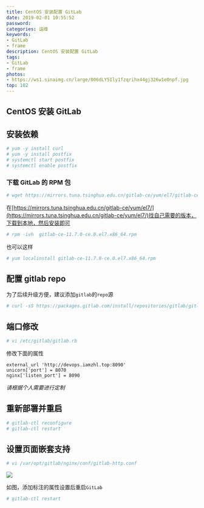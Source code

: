 ```yaml
---
title: CentOS 安装配置 GitLab
date: 2019-02-01 10:55:52
password:
categories: 运维
keywords: 
- GitLab
- frame
description: CentOS 安装配置 GitLab
tags: 
- GitLab
- frame
photos:
- https://ws1.sinaimg.cn/large/006dLY5Ily1fzqrihx44gj326w1e0npf.jpg
top: 102
---
```


## CentOS 安装 GitLab

## 安装依赖

```bash
# yum -y install curl
# yum -y install postfix
# systemctl start postfix
# systemctl enable postfix
```

### 下载 GitLab 的 RPM 包

```bash
# wget https://mirrors.tuna.tsinghua.edu.cn/gitlab-ce/yum/el7/gitlab-ce-11.7.0-ce.0.el7.x86_64.rpm
```

在[https://mirrors.tuna.tsinghua.edu.cn/gitlab-ce/yum/el7/](https://mirrors.tuna.tsinghua.edu.cn/gitlab-ce/yum/el7/)找自己需要的版本，下载到本地，然后安装即可

```bash
# rpm -ivh  gitlab-ce-11.7.0-ce.0.el7.x86_64.rpm
```

也可以这样

```bash
# yum localinstall gitlab-ce-11.7.0-ce.0.el7.x86_64.rpm
```

## 配置 gitlab repo

为了后续升级方便，建议添加`gitlab`的`repo`源

```bash
# curl -sS https://packages.gitlab.com/install/repositories/gitlab/gitlab-ce/script.rpm.sh | sh
```



## 端口修改

```bash
# vi /etc/gitlab/gitlab.rb
```

修改下面的属性

```properties
external_url 'http://devops.iamzhl.top:8090'
unicorn['port'] = 8070
nginx['listen_port'] = 8090
```

_请根据个人需要进行定制_

## 重新部署并重启

```bash
# gitlab-ctl reconfigure
# gitlab-ctl restart
```

## 设置页面嵌套支持

```bash
# vi /var/opt/gitlab/nginx/conf/gitlab-http.conf
```

![](https://ws1.sinaimg.cn/large/006dLY5Ily1fzqr3dsb7gj31p818kgzc.jpg)

如图，添加标注的属性设置后重启`GitLab`

```bash
# gitlab-ctl restart
```

